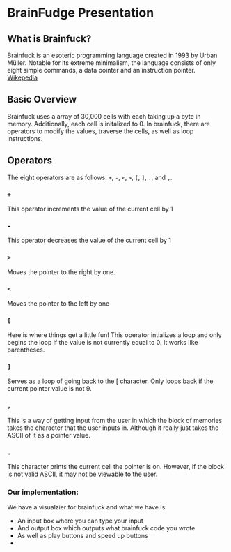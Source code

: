 # BrainFudge Presentation

## What is Brainfuck?
Brainfuck is an esoteric programming language created in 1993 by Urban Müller. Notable for its extreme minimalism, the language consists of only eight simple commands, a data pointer and an instruction pointer. [Wikepedia](https://en.wikipedia.org/wiki/Brainfuck)

## Basic Overview
Brainfuck uses a array of 30,000 cells with each taking up a byte in memory. Additionally, each cell is initalized to 0. In brainfuck, there are operators to modify the values, traverse the cells, as well as loop instructions.

## Operators
The eight operators are as follows: `+`, `-`, `<`, `>`, `[`, `]`, `.`, and `,`.

### `+`
This operator increments the value of the current cell by 1

### `-`
This operator decreases the value of the current cell by 1

### `>`
Moves the pointer to the right by one.

### `<`
Moves the pointer to the left by one

### `[`
Here is where things get a little fun! This operator intializes a loop and only begins the loop if the value is not currently equal to 0. It works like parentheses.

### `]`
Serves as a loop of going back to the \[ character. Only loops back if the current pointer value is not 9.

### `,`
This is a way of getting input from the user in which the block of memories takes the character that the user inputs in. Although it really just takes the ASCII of it as a pointer value.

### `.`
This character prints the current cell the pointer is on. However, if the block is not valid ASCII, it may not be viewable to the user.

### Our implementation:
We have a visualzier for brainfuck and what we have is:
* An input box where you can type your input
* And output box which outputs what brainfuck code you wrote
* As well as play buttons and speed up buttons
* 

